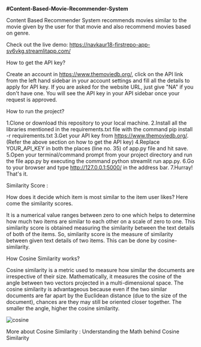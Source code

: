 **#Content-Based-Movie-Recommender-System**

Content Based Recommender System recommends movies similar to the movie given by the user for that movie and also recommend movies based on genre.

Check out the live demo: https://navkaur18-firstrepo-app-sv6vkg.streamlitapp.com/

How to get the API key?

Create an account in https://www.themoviedb.org/, click on the API link from the left hand sidebar in your account settings and fill all the details to apply for API key. If you are asked for the website URL, just give "NA" if you don't have one. You will see the API key in your API sidebar once your request is approved.

How to run the project?

1.Clone or download this repository to your local machine.
2.Install all the libraries mentioned in the requirements.txt file with the command pip install -r requirements.txt
3.Get your API key from https://www.themoviedb.org/. (Refer the above section on how to get the API key)
4.Replace YOUR_API_KEY in both the places (line no. 35) of app.py file and hit save.
5.Open your terminal/command prompt from your project directory and run the file app.py by executing the command python streamlit run app.py.
6.Go to your browser and type http://127.0.0.1:5000/ in the address bar.
7.Hurray! That's it.

Similarity Score :

How does it decide which item is most similar to the item user likes? Here come the similarity scores.

It is a numerical value ranges between zero to one which helps to determine how much two items are similar to each other on a scale of zero to one. This similarity score is obtained measuring the similarity between the text details of both of the items. So, similarity score is the measure of similarity between given text details of two items. This can be done by cosine-similarity.

How Cosine Similarity works?

Cosine similarity is a metric used to measure how similar the documents are irrespective of their size. Mathematically, it measures the cosine of the angle between two vectors projected in a multi-dimensional space. The cosine similarity is advantageous because even if the two similar documents are far apart by the Euclidean distance (due to the size of the document), chances are they may still be oriented closer together. The smaller the angle, higher the cosine similarity.


![cosine](https://user-images.githubusercontent.com/103022024/178485799-f65d6cf3-e586-43a7-8c04-20f3e6960272.png)

More about Cosine Similarity : Understanding the Math behind Cosine Similarity

